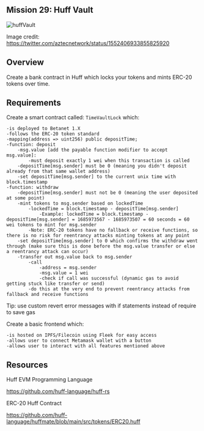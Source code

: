 ## Mission 29: Huff Vault

<img src="images/huffVault.png" alt="huffVault"/>

Image credit: https://twitter.com/aztecnetwork/status/1552406933855825920

## Overview

Create a bank contract in Huff which locks your tokens and mints ERC-20 tokens over time.

## Requirements

Create a smart contract called: `TimeVaultLock` which:
        
    -is deployed to Betanet 1.X
    -follows the ERC-20 token standard
    -mapping(address => uint256) public depositTime;
    -function: deposit
        -msg.value [add the payable function modifier to accept msg.value]:
            -must deposit exactly 1 wei when this transaction is called
        -depositTime[msg.sender] must be 0 (meaning you didn't deposit already from that same wallet address)
        -set depositTime[msg.sender] to the current unix time with block.timestamp
    -function: withdraw
        -depositTime[msg.sender] must not be 0 (meaning the user deposited at some point)
        -mint tokens to msg.sender based on lockedTime
            -lockedTime = block.timestamp - depositTime[msg.sender]
                -Example: lockedTime = block.timestamp - depositTime[msg.sender] = 1685973567 - 1685973507 = 60 seconds = 60 wei tokens to mint for msg.sender
            -Note: ERC-20 tokens have no fallback or receive functions, so there is no risk for reentrancy attacks minting tokens at any point
        -set depositTime[msg.sender] to 0 which confirms the withdraw went through (make sure this is done before the msg.value transfer or else a reentrancy attack can occur)
        -transfer out msg.value back to msg.sender
            -call 
                -address = msg.sender  
                -msg.value = 1 wei 
                -check if call was successful (dynamic gas to avoid getting stuck like transfer or send)
            -do this at the very end to prevent reentrancy attacks from fallback and receive functions

Tip: use custom revert error messages with if statements instead of require to save gas
           
Create a basic frontend which:

    -is hosted on IPFS/Filecoin using Fleek for easy access
    -allows user to connect Metamask wallet with a button
    -allows user to interact with all features mentioned above

## Resources

Huff EVM Programming Language 

https://github.com/huff-language/huff-rs

ERC-20 Huff Contract

https://github.com/huff-language/huffmate/blob/main/src/tokens/ERC20.huff
